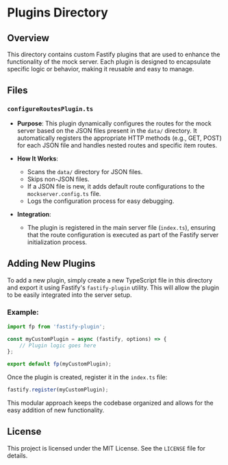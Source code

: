 
# Plugins Directory

## Overview
This directory contains custom Fastify plugins that are used to enhance the functionality of the mock server. Each plugin is designed to encapsulate specific logic or behavior, making it reusable and easy to manage.

## Files

### `configureRoutesPlugin.ts`
- **Purpose**: This plugin dynamically configures the routes for the mock server based on the JSON files present in the `data/` directory. It automatically registers the appropriate HTTP methods (e.g., GET, POST) for each JSON file and handles nested routes and specific item routes.

- **How It Works**:
    - Scans the `data/` directory for JSON files.
    - Skips non-JSON files.
    - If a JSON file is new, it adds default route configurations to the `mockserver.config.ts` file.
    - Logs the configuration process for easy debugging.

- **Integration**:
    - The plugin is registered in the main server file (`index.ts`), ensuring that the route configuration is executed as part of the Fastify server initialization process.

## Adding New Plugins
To add a new plugin, simply create a new TypeScript file in this directory and export it using Fastify's `fastify-plugin` utility. This will allow the plugin to be easily integrated into the server setup.

### Example:
```typescript
import fp from 'fastify-plugin';

const myCustomPlugin = async (fastify, options) => {
    // Plugin logic goes here
};

export default fp(myCustomPlugin);
```

Once the plugin is created, register it in the `index.ts` file:
```typescript
fastify.register(myCustomPlugin);
```

This modular approach keeps the codebase organized and allows for the easy addition of new functionality.

## License
This project is licensed under the MIT License. See the `LICENSE` file for details.
